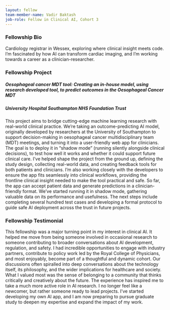 ```yaml
---
layout: fellow
team-member-name: Vadir Baktash
job-role: Fellow in Clinical AI, Cohort 3
---
```

### Fellowship Bio
Cardiology registrar in Wessex, exploring where clinical insight meets code. I’m fascinated by how AI can transform cardiac imaging, and I’m working towards a career as a clinician-researcher.

### Fellowship Project
##### _Oesophageal cancer MDT tool: Creating an in-house model, using research developed tool, to predict outcomes in the Oesophageal Cancer MDT_
##### University Hospital Southampton NHS Foundation Trust

This project aims to bridge cutting-edge machine learning research with real-world clinical practice. We’re taking an outcome-predicting AI model, originally developed by researchers at the University of Southampton to support decision-making in oesophageal cancer multidisciplinary team (MDT) meetings, and turning it into a user-friendly web app for clinicians. The goal is to deploy it in “shadow mode” (running silently alongside clinical decisions), to test how well it works and whether it could support future clinical care.  I’ve helped shape the project from the ground up, defining the study design, collecting real-world data, and creating feedback tools for both patients and clinicians. I’m also working closely with the developers to ensure the app fits seamlessly into clinical workflows, providing the frontline clinical insight needed to make the tool practical and safe.  So far, the app can accept patient data and generate predictions in a clinician-friendly format. We’ve started running it in shadow mode, gathering valuable data on its performance and usefulness. The next steps include completing several hundred test cases and developing a formal protocol to guide safe AI deployment across the trust in future projects.
### Fellowship Testimonial
This fellowship was a major turning point in my interest in clinical AI. It helped me move from being someone involved in occasional research to someone contributing to broader conversations about AI development, regulation, and safety. I had incredible opportunities to engage with industry partners, contribute to policy work led by the Royal College of Physicians, and most enjoyably, become part of a thoughtful and dynamic cohort. Our discussions often spiralled into deep conversations about the technology itself, its philosophy, and the wider implications for healthcare and society.  What I valued most was the sense of belonging to a community that thinks critically and creatively about the future. The experience has inspired me to take a much more active role in AI research. I no longer feel like a newcomer, but rather someone ready to lead projects. I’ve started developing my own AI app, and I am now preparing to pursue graduate study to deepen my expertise and expand the impact of my work.
